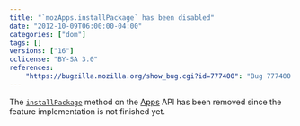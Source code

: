 ```yaml
---
title: "`mozApps.installPackage` has been disabled"
date: "2012-10-09T06:00:00-04:00"
categories: ["dom"]
tags: []
versions: ["16"]
cclicense: "BY-SA 3.0"
references:
    "https://bugzilla.mozilla.org/show_bug.cgi?id=777400": "Bug 777400 – disable mozApps.installPackage API in Firefox for Desktop and Android"
---
```

The [`installPackage`](https://developer.mozilla.org/en-US/docs/Web/API/DOMApplicationsRegistry/installPackage) method on the [Apps](https://developer.mozilla.org/en-US/docs/Web/API/DOMApplicationsRegistry) API has been removed since the feature implementation is not finished yet.

